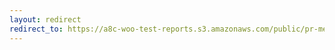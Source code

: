 ```yaml
---
layout: redirect
redirect_to: https://a8c-woo-test-reports.s3.amazonaws.com/public/pr-merge/44013/e2e/index.html
---
```

